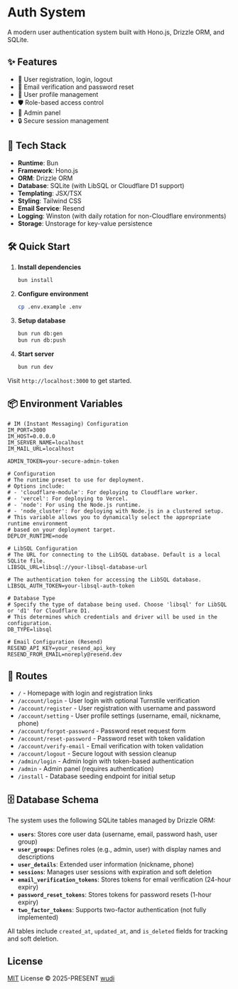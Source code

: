 # Auth System

A modern user authentication system built with Hono.js, Drizzle ORM, and SQLite.

## ✨ Features

- 🔐 User registration, login, logout
- 📧 Email verification and password reset
- 👤 User profile management
- 🛡️ Role-based access control
- 📱 Admin panel
- 🔒 Secure session management

## 🚀 Tech Stack

- **Runtime**: Bun
- **Framework**: Hono.js
- **ORM**: Drizzle ORM
- **Database**: SQLite (with LibSQL or Cloudflare D1 support)
- **Templating**: JSX/TSX
- **Styling**: Tailwind CSS
- **Email Service**: Resend
- **Logging**: Winston (with daily rotation for non-Cloudflare environments)
- **Storage**: Unstorage for key-value persistence

## 🛠️ Quick Start

1. **Install dependencies**
   ```bash
   bun install
   ```

2. **Configure environment**
   ```bash
   cp .env.example .env
   ```

3. **Setup database**
   ```bash
   bun run db:gen
   bun run db:push
   ```

4. **Start server**
   ```bash
   bun run dev
   ```

Visit `http://localhost:3000` to get started.

## 📦 Environment Variables

```env
# IM (Instant Messaging) Configuration
IM_PORT=3000
IM_HOST=0.0.0.0
IM_SERVER_NAME=localhost
IM_MAIL_URL=localhost

ADMIN_TOKEN=your-secure-admin-token

# Configuration
# The runtime preset to use for deployment.
# Options include:
# - 'cloudflare-module': For deploying to Cloudflare worker.
# - 'vercel': For deploying to Vercel.
# - 'node': For using the Node.js runtime.
# - 'node_cluster': For deploying with Node.js in a clustered setup.
# This variable allows you to dynamically select the appropriate runtime environment
# based on your deployment target.
DEPLOY_RUNTIME=node

# LibSQL Configuration
# The URL for connecting to the LibSQL database. Default is a local SQLite file.
LIBSQL_URL=libsql://your-libsql-database-url

# The authentication token for accessing the LibSQL database.
LIBSQL_AUTH_TOKEN=your-libsql-auth-token

# Database Type
# Specify the type of database being used. Choose 'libsql' for LibSQL or 'd1' for Cloudflare D1.
# This determines which credentials and driver will be used in the configuration.
DB_TYPE=libsql

# Email Configuration (Resend)
RESEND_API_KEY=your_resend_api_key
RESEND_FROM_EMAIL=noreply@resend.dev

```

## 📝 Routes

- `/` - Homepage with login and registration links
- `/account/login` - User login with optional Turnstile verification
- `/account/register` - User registration with username and password
- `/account/setting` - User profile settings (username, email, nickname, phone)
- `/account/forgot-password` - Password reset request form
- `/account/reset-password` - Password reset with token validation
- `/account/verify-email` - Email verification with token validation
- `/account/logout` - Secure logout with session cleanup
- `/admin/login` - Admin login with token-based authentication
- `/admin` - Admin panel (requires authentication)
- `/install` - Database seeding endpoint for initial setup

## 🗄️ Database Schema

The system uses the following SQLite tables managed by Drizzle ORM:

- **`users`**: Stores core user data (username, email, password hash, user group)
- **`user_groups`**: Defines roles (e.g., admin, user) with display names and descriptions
- **`user_details`**: Extended user information (nickname, phone)
- **`sessions`**: Manages user sessions with expiration and soft deletion
- **`email_verification_tokens`**: Stores tokens for email verification (24-hour expiry)
- **`password_reset_tokens`**: Stores tokens for password resets (1-hour expiry)
- **`two_factor_tokens`**: Supports two-factor authentication (not fully implemented)

All tables include `created_at`, `updated_at`, and `is_deleted` fields for tracking and soft deletion.

## License

[MIT](./LICENSE) License © 2025-PRESENT [wudi](https://github.com/WuChenDi)
